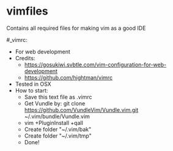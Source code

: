 # vimfiles
Contains all required files for making vim as a good IDE

#_vimrc:
- For web development
- Credits:
  - https://gosukiwi.svbtle.com/vim-configuration-for-web-development
  - https://github.com/hightman/vimrc
- Tested in OSX
- How to start:
  - Save this text file as .vimrc
  - Get Vundle by: git clone https://github.com/VundleVim/Vundle.vim.git ~/.vim/bundle/Vundle.vim
  - vim +PluginInstall +qall
  - Create folder "~/.vim/bak"
  - Create folder "~/.vim/tmp"
  - Done!
